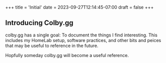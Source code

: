 +++
title = 'Initial'
date = 2023-09-27T12:14:45-07:00
draft = false
+++

## Introducing Colby.gg

colby.gg has a single goal: To document the things I find interesting. This includes my HomeLab setup, software practices, and other bits and peices that may be useful to reference in the future.

Hopfully someday colby.gg will become a useful reference.
